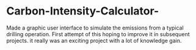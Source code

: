 # Carbon-Intensity-Calculator-
Made a graphic user interface to simulate the emissions from a typical drilling operation. First attempt of this hoping to improve it in subsequent projects.
it really was an exciting project with a lot of knowledge gain.
